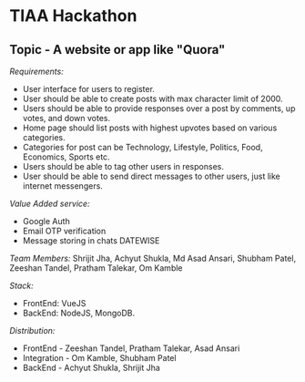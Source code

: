# TIAA Hackathon

## Topic - A website or app like "Quora"

*Requirements:*

+  User interface for users to register.
+  User should be able to create posts with max character limit of 2000.
+  Users should be able to provide responses over a post by comments, up votes, and down votes.
+  Home page should list posts with highest upvotes based on various categories.
+  Categories for post can be Technology, Lifestyle, Politics, Food, Economics, Sports etc.
+  Users should be able to tag other users in responses.
+  User should be able to send direct messages to other users, just like internet messengers.

*Value Added service:*
+ Google Auth
+ Email OTP verification
+ Message storing in chats DATEWISE

*Team Members:* Shrijit Jha, Achyut Shukla, Md Asad Ansari, Shubham Patel, Zeeshan Tandel, Pratham Talekar, Om Kamble

*Stack:*

+ FrontEnd: VueJS
+ BackEnd: NodeJS, MongoDB.

*Distribution:*
+ FrontEnd - Zeeshan Tandel, Pratham Talekar, Asad Ansari
+ Integration - Om Kamble, Shubham Patel
+ BackEnd - Achyut Shukla, Shrijit Jha
